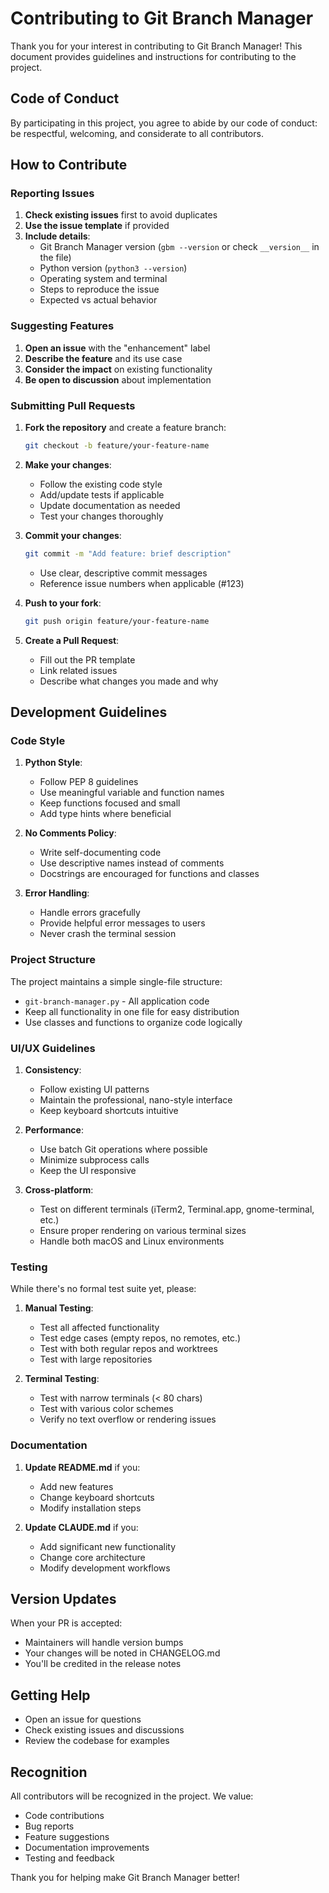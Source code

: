# Contributing to Git Branch Manager

Thank you for your interest in contributing to Git Branch Manager! This document provides guidelines and instructions for contributing to the project.

## Code of Conduct

By participating in this project, you agree to abide by our code of conduct: be respectful, welcoming, and considerate to all contributors.

## How to Contribute

### Reporting Issues

1. **Check existing issues** first to avoid duplicates
2. **Use the issue template** if provided
3. **Include details**:
   - Git Branch Manager version (`gbm --version` or check `__version__` in the file)
   - Python version (`python3 --version`)
   - Operating system and terminal
   - Steps to reproduce the issue
   - Expected vs actual behavior

### Suggesting Features

1. **Open an issue** with the "enhancement" label
2. **Describe the feature** and its use case
3. **Consider the impact** on existing functionality
4. **Be open to discussion** about implementation

### Submitting Pull Requests

1. **Fork the repository** and create a feature branch:

   ```bash
   git checkout -b feature/your-feature-name
   ```

2. **Make your changes**:

   - Follow the existing code style
   - Add/update tests if applicable
   - Update documentation as needed
   - Test your changes thoroughly

3. **Commit your changes**:

   ```bash
   git commit -m "Add feature: brief description"
   ```

   - Use clear, descriptive commit messages
   - Reference issue numbers when applicable (#123)

4. **Push to your fork**:

   ```bash
   git push origin feature/your-feature-name
   ```

5. **Create a Pull Request**:
   - Fill out the PR template
   - Link related issues
   - Describe what changes you made and why

## Development Guidelines

### Code Style

1. **Python Style**:

   - Follow PEP 8 guidelines
   - Use meaningful variable and function names
   - Keep functions focused and small
   - Add type hints where beneficial

2. **No Comments Policy**:

   - Write self-documenting code
   - Use descriptive names instead of comments
   - Docstrings are encouraged for functions and classes

3. **Error Handling**:
   - Handle errors gracefully
   - Provide helpful error messages to users
   - Never crash the terminal session

### Project Structure

The project maintains a simple single-file structure:

- `git-branch-manager.py` - All application code
- Keep all functionality in one file for easy distribution
- Use classes and functions to organize code logically

### UI/UX Guidelines

1. **Consistency**:

   - Follow existing UI patterns
   - Maintain the professional, nano-style interface
   - Keep keyboard shortcuts intuitive

2. **Performance**:

   - Use batch Git operations where possible
   - Minimize subprocess calls
   - Keep the UI responsive

3. **Cross-platform**:
   - Test on different terminals (iTerm2, Terminal.app, gnome-terminal, etc.)
   - Ensure proper rendering on various terminal sizes
   - Handle both macOS and Linux environments

### Testing

While there's no formal test suite yet, please:

1. **Manual Testing**:

   - Test all affected functionality
   - Test edge cases (empty repos, no remotes, etc.)
   - Test with both regular repos and worktrees
   - Test with large repositories

2. **Terminal Testing**:
   - Test with narrow terminals (< 80 chars)
   - Test with various color schemes
   - Verify no text overflow or rendering issues

### Documentation

1. **Update README.md** if you:

   - Add new features
   - Change keyboard shortcuts
   - Modify installation steps

2. **Update CLAUDE.md** if you:
   - Add significant new functionality
   - Change core architecture
   - Modify development workflows

## Version Updates

When your PR is accepted:

- Maintainers will handle version bumps
- Your changes will be noted in CHANGELOG.md
- You'll be credited in the release notes

## Getting Help

- Open an issue for questions
- Check existing issues and discussions
- Review the codebase for examples

## Recognition

All contributors will be recognized in the project. We value:

- Code contributions
- Bug reports
- Feature suggestions
- Documentation improvements
- Testing and feedback

Thank you for helping make Git Branch Manager better!
